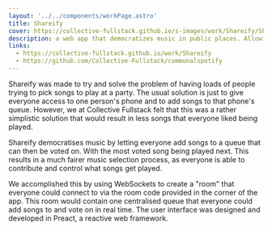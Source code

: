 ```yaml
---
layout: '../../components/workPage.astro'
title: Shareify
cover: https://collective-fullstack.github.io/s-images/work/Shareify/ShareifyPlayer.png
description: a web app that democratizes music in public places. Allowing people to vote on the songs to be played from a Spotify account.
links:
  - https://collective-fullstack.github.io/work/Shareify
  - https://github.com/Collective-Fullstack/communalspotify
---
```


Shareify was made to try and solve the problem of having loads of people trying to pick songs to play at a party. The usual solution is just to give everyone access to one person's phone and to add songs to that phone's queue. However, we at Collective Fullstack felt that this was a rather simplistic solution that would result in less songs that everyone liked being played.

Shareify democratises music by letting everyone add songs to a queue that can then be voted on. With the most voted song being played next. This results in a much fairer music selection process, as everyone is able to contribute and control what songs get played.

We accomplished this by using WebSockets to create a "room" that everyone could connect to via the room code provided in the corner of the app. This room would contain one centralised queue that everyone could add songs to and vote on in real time. The user interface was designed and developed in Preact, a reactive web framework.